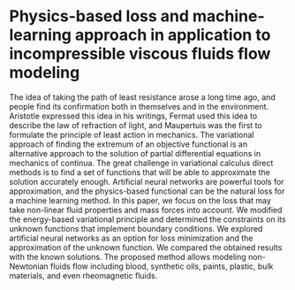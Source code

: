# Physics-based loss and machine-learning approach in application to incompressible viscous fluids flow modeling
The idea of taking the path of least resistance arose a long time ago, and people find its confirmation both in themselves and in the environment. Aristotle expressed this idea in his writings, Fermat used this idea to describe the law of refraction of light, and Maupertuis was the first to formulate the principle of least action in mechanics. The variational approach of finding the extremum of an objective functional is an alternative approach to the solution of partial differential equations in mechanics of continua. The great challenge in variational calculus direct methods is to find a set of functions that will be able to approximate the solution accurately enough. Artificial neural networks are powerful tools for approximation, and the physics-based functional can be the natural loss for a machine learning method. In this paper, we focus on the loss that may take non-linear fluid properties and mass forces into account. We modified the energy-based variational principle and determined the constraints on its unknown functions that implement boundary conditions. We explored artificial neural networks as an option for loss minimization and the approximation of the unknown function. We compared the obtained results with the known solutions. The proposed method allows modeling non-Newtonian fluids flow including blood, synthetic oils, paints, plastic, bulk materials, and even rheomagnetic fluids.
